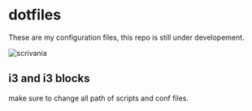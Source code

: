 # dotfiles
These are my configuration files, this repo is still under developement.

![scrivania](https://user-images.githubusercontent.com/50635581/71322945-b8782a80-24cd-11ea-8469-5cde2fe4603f.png)

## i3 and i3 blocks
make sure to change all path of scripts and conf files.
